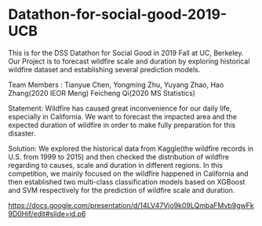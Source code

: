 # Datathon-for-social-good-2019-UCB
This is for the DSS Datathon for Social Good in 2019 Fall at UC, Berkeley. Our Project is to forecast wildfire scale and duration by exploring historical wildfire dataset and establishing several prediction models.


Team Members :
Tianyue Chen, Yongming Zhu, Yuyang Zhao, Hao Zhang(2020 IEOR Meng)
Feicheng Qi(2020 MS Statistics)


Statement: Wildfire has caused great inconvenience for our daily life, especially in California. We want to forecast the impacted area and the expected duration of wildfire in order to make fully preparation for this disaster.

Solution:
We explored the historical data from Kaggle(the wildfire records in U.S. from 1999 to 2015) and then checked the distribution of wildfire regarding to causes, scale and duration in different regions. In this competition, we mainly focused on the wildfire happened in California and then established two multi-class classification models based on XGBoost and SVM respectively for the prediction of wildfire scale and duration.


https://docs.google.com/presentation/d/14LV47Vjo9k09LQmbaFMvb9gwFk9D0Hif/edit#slide=id.p6

